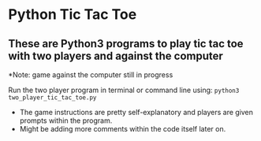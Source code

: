 # Python Tic Tac Toe

## These are Python3 programs to play tic tac toe with two players and against the computer

*Note: game against the computer still in progress

Run the two player program in terminal or command line using: `python3 two_player_tic_tac_toe.py`

- The game instructions are pretty self-explanatory and players are given prompts within the program.
- Might be adding more comments within the code itself later on.
